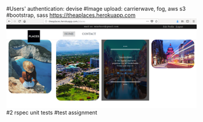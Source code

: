 #Users' authentication: devise
#Image upload: carrierwave, fog, aws s3
#bootstrap, sass
https://theaplaces.herokuapp.com
![screenshot](app/assets/images/y.png)
#2 rspec unit tests
#test assignment